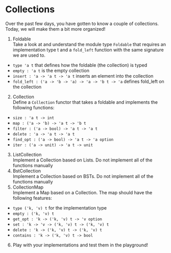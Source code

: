# Collections

Over the past few days, you have gotten to know a couple of collections. Today, we will make them a bit more organized!

1. Foldable\
Take a look at and understand the module type `Foldable` that requires an implementation type t and a `fold_left` function with the same signature we are used to.
  - `type 'a t` that defines how the foldable (the collection) is typed
  - `empty : 'a t` is the empty collection
  - `insert : 'a -> 'a t -> 'a t` inserts an element into the collection
  - `fold_left : ('a -> 'b -> 'a) -> 'a -> 'b t -> 'a` defines fold_left on the collection
2. Collection\
Define a `Collection` functor that takes a foldable and implements the following functions:
  - `size : 'a t -> int`
  - `map : ('a -> 'b) -> 'a t -> 'b t`
  - `filter : ('a -> bool) -> 'a t -> 'a t`
  - `delete : 'a -> 'a t -> 'a t`
  - `find_opt : ('a -> bool) -> 'a t -> 'a option`
  - `iter : ('a -> unit) -> 'a t -> unit`
3. ListCollection\
Implement a Collection based on Lists. Do not implement all of the functions manually
4. BstCollection\
Implement a Collection based on BSTs. Do not implement all of the functions manually
5. CollectionMap\
Implement a Map based on a Collection. The map should have the following features:
  - `type ('k, 'v) t` for the implementation type
  - `empty : ('k, 'v) t`
  - `get_opt : 'k -> ('k, 'v) t -> 'v option`
  - `set : 'k -> 'v -> ('k, 'v) t -> ('k, 'v) t`
  - `delete : 'k -> ('k, 'v) t -> ('k, 'v) t`
  - `contains : 'k -> ('k, 'v) t -> bool`
6. Play with your implementations and test them in the playground!
